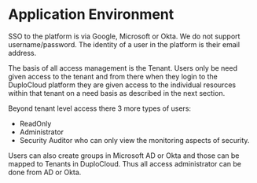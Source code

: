 # Application Environment

SSO to the platform is via Google, Microsoft or Okta. We do not support username/password. The identity of a user in the platform is their email address.&#x20;

The basis of all access management is the Tenant. Users only be need given access to the tenant and from there when they login to the DuploCloud platform they are given access to the individual resources within that tenant on a need basis as described in the next section.&#x20;

Beyond tenant level access there 3 more types of users:

* ReadOnly
* Administrator
* Security Auditor who can only view the monitoring aspects of security. &#x20;

Users can also create groups in Microsoft AD or Okta and those can be mapped to Tenants in DuploCloud. Thus all access administrator can be done from AD or Okta.
